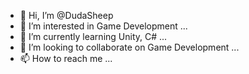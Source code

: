 - 👋 Hi, I’m @DudaSheep
- 👀 I’m interested in Game Development ...
- 🌱 I’m currently learning Unity, C# ...
- 💞️ I’m looking to collaborate on Game Development ...
- 📫 How to reach me ...

<!---
DudaSheep/DudaSheep is a ✨ special ✨ repository because its `README.md` (this file) appears on your GitHub profile.
You can click the Preview link to take a look at your changes.
--->
